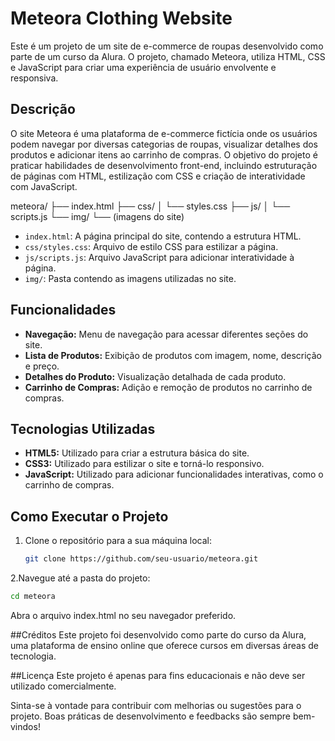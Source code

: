 # Meteora Clothing Website

Este é um projeto de um site de e-commerce de roupas desenvolvido como parte de um curso da Alura. O projeto, chamado Meteora, utiliza HTML, CSS e JavaScript para criar uma experiência de usuário envolvente e responsiva.

## Descrição

O site Meteora é uma plataforma de e-commerce fictícia onde os usuários podem navegar por diversas categorias de roupas, visualizar detalhes dos produtos e adicionar itens ao carrinho de compras. O objetivo do projeto é praticar habilidades de desenvolvimento front-end, incluindo estruturação de páginas com HTML, estilização com CSS e criação de interatividade com JavaScript.

meteora/
├── index.html
├── css/
│ └── styles.css
├── js/
│ └── scripts.js
└── img/
└── (imagens do site)

- `index.html`: A página principal do site, contendo a estrutura HTML.
- `css/styles.css`: Arquivo de estilo CSS para estilizar a página.
- `js/scripts.js`: Arquivo JavaScript para adicionar interatividade à página.
- `img/`: Pasta contendo as imagens utilizadas no site.

## Funcionalidades

- **Navegação:** Menu de navegação para acessar diferentes seções do site.
- **Lista de Produtos:** Exibição de produtos com imagem, nome, descrição e preço.
- **Detalhes do Produto:** Visualização detalhada de cada produto.
- **Carrinho de Compras:** Adição e remoção de produtos no carrinho de compras.

## Tecnologias Utilizadas

- **HTML5:** Utilizado para criar a estrutura básica do site.
- **CSS3:** Utilizado para estilizar o site e torná-lo responsivo.
- **JavaScript:** Utilizado para adicionar funcionalidades interativas, como o carrinho de compras.

## Como Executar o Projeto

1. Clone o repositório para a sua máquina local:
   ```sh
   git clone https://github.com/seu-usuario/meteora.git
    ```

2.Navegue até a pasta do projeto:
```sh
cd meteora
```
Abra o arquivo index.html no seu navegador preferido.

##Créditos
Este projeto foi desenvolvido como parte do curso da Alura, uma plataforma de ensino online que oferece cursos em diversas áreas de tecnologia.

##Licença
Este projeto é apenas para fins educacionais e não deve ser utilizado comercialmente.

Sinta-se à vontade para contribuir com melhorias ou sugestões para o projeto. Boas práticas de desenvolvimento e feedbacks são sempre bem-vindos!
